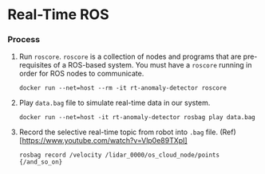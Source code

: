 # Real-Time ROS 
### Process
1. Run `roscore`. `roscore` is a collection of nodes and programs that are pre-requisites of a ROS-based system. You must have a `roscore` running in order for ROS nodes to communicate.

    `docker run --net=host --rm -it rt-anomaly-detector roscore`

2. Play `data.bag` file to simulate real-time data in our system.

    `docker run --net=host -it rt-anomaly-detector rosbag play data.bag`

3. Record the selective real-time topic from robot into `.bag` file. (Ref)[https://www.youtube.com/watch?v=Vlp0e89TXpI]

    `rosbag record /velocity /lidar_0000/os_cloud_node/points {/and_so_on}`
